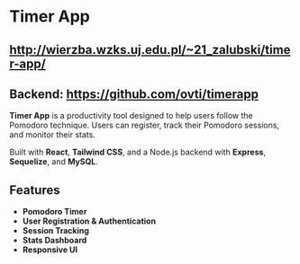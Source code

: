 # Timer App

## http://wierzba.wzks.uj.edu.pl/~21_zalubski/timer-app/
## Backend: https://github.com/ovti/timerapp

**Timer App** is a productivity tool designed to help users follow the Pomodoro technique. Users can register, track their Pomodoro sessions, and monitor their stats. 


Built with **React**, **Tailwind CSS**, and a Node.js backend with **Express**, **Sequelize**, and **MySQL**.

## Features

- **Pomodoro Timer**
- **User Registration & Authentication** 
- **Session Tracking**
- **Stats Dashboard**
- **Responsive UI**
